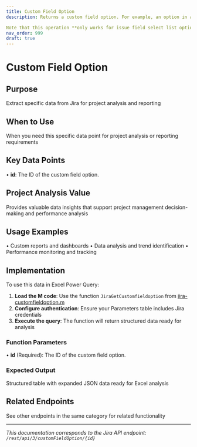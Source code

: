 ```yaml
---
title: Custom Field Option
description: Returns a custom field option. For example, an option in a select list.

Note that this operation **only works for issue field select list options cre...
nav_order: 999
draft: true
---
```


# Custom Field Option

## Purpose
Extract specific data from Jira for project analysis and reporting

## When to Use
When you need this specific data point for project analysis or reporting requirements

## Key Data Points
• **id**: The ID of the custom field option.

## Project Analysis Value
Provides valuable data insights that support project management decision-making and performance analysis

## Usage Examples
• Custom reports and dashboards
• Data analysis and trend identification
• Performance monitoring and tracking

## Implementation
To use this data in Excel Power Query:

1. **Load the M code**: Use the function `JiraGetCustomfieldoption` from [jira-customfieldoption.m](../assets/jira-customfieldoption.m)
2. **Configure authentication**: Ensure your Parameters table includes Jira credentials
3. **Execute the query**: The function will return structured data ready for analysis

### Function Parameters
• **id** (Required): The ID of the custom field option.

### Expected Output
Structured table with expanded JSON data ready for Excel analysis

## Related Endpoints
See other endpoints in the same category for related functionality

---
*This documentation corresponds to the Jira API endpoint: `/rest/api/3/customFieldOption/{id}`*
